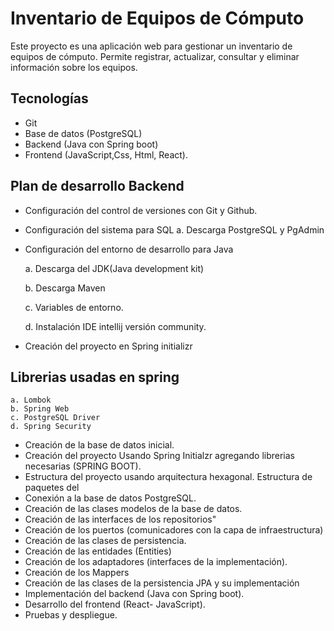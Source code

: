 # Inventario de Equipos de Cómputo 

Este proyecto es una aplicación web para gestionar un inventario de equipos de cómputo.
Permite registrar, actualizar, consultar y eliminar información sobre los equipos.

## Tecnologías 
 - Git
 - Base de datos (PostgreSQL) 
 - Backend (Java con Spring boot)
 - Frontend (JavaScript,Css, Html, React).
 
## Plan de desarrollo Backend
 - Configuración del control de versiones con Git y Github.
 - Configuración del sistema para SQL
	a. Descarga PostgreSQL y PgAdmin
 - Configuración del entorno de desarrollo para Java

	a. Descarga del JDK(Java development kit)
     
	b. Descarga Maven
	
	c. Variables de entorno.

	d. Instalación IDE intellij versión community.

 - Creación del proyecto en Spring initializr

 ##  Librerias usadas en spring

	a. Lombok
 	b. Spring Web
  	c. PostgreSQL Driver
   	d. Spring Security

 - Creación de la base de datos inicial.
 - Creación del proyecto Usando Spring Initialzr agregando librerias necesarias (SPRING BOOT).
 - Estructura del proyecto usando arquitectura hexagonal.
   Estructura de paquetes del  
 - Conexión a la base de datos PostgreSQL.
 - Creación de las clases modelos de la base de datos.
 - Creación de las interfaces de los repositorios"
 - Creación de los puertos (comunicadores con la capa de infraestructura)
 - Creación de las clases de persistencia.
 - Creación de las entidades (Entities)
 - Creación de los adaptadores (interfaces de la implementación). 
 - Creación de los Mappers
 - Creación de las clases de la persistencia JPA y su implementación 
 - Implementación del backend (Java con Spring boot).
 - Desarrollo del frontend  (React- JavaScript).
 - Pruebas y despliegue. 
